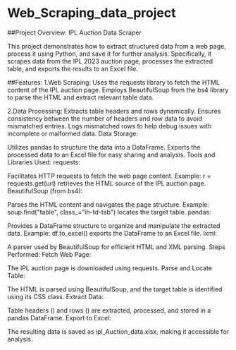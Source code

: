 # Web_Scraping_data_project

##Project Overview: 
IPL Auction Data Scraper

This project demonstrates how to extract structured data from a web page, process it using Python, and save it for further analysis. Specifically, it scrapes data from the IPL 2023 auction page, processes the extracted table, and exports the results to an Excel file.

##Features:
1.Web Scraping:
Uses the requests library to fetch the HTML content of the IPL auction page.
Employs BeautifulSoup from the bs4 library to parse the HTML and extract relevant table data.

2.Data Processing:
Extracts table headers and rows dynamically.
Ensures consistency between the number of headers and row data to avoid mismatched entries.
Logs mismatched rows to help debug issues with incomplete or malformed data.
Data Storage:

Utilizes pandas to structure the data into a DataFrame.
Exports the processed data to an Excel file for easy sharing and analysis.
Tools and Libraries Used:
requests:

Facilitates HTTP requests to fetch the web page content.
Example: r = requests.get(url) retrieves the HTML source of the IPL auction page.
BeautifulSoup (from bs4):

Parses the HTML content and navigates the page structure.
Example: soup.find("table", class_="ih-td-tab") locates the target table.
pandas:

Provides a DataFrame structure to organize and manipulate the extracted data.
Example: df.to_excel() exports the DataFrame to an Excel file.
lxml:

A parser used by BeautifulSoup for efficient HTML and XML parsing.
Steps Performed:
Fetch Web Page:

The IPL auction page is downloaded using requests.
Parse and Locate Table:

The HTML is parsed using BeautifulSoup, and the target table is identified using its CSS class.
Extract Data:

Table headers (<th>) and rows (<tr>) are extracted, processed, and stored in a pandas DataFrame.
Export to Excel:

The resulting data is saved as ipl_Auction_data.xlsx, making it accessible for analysis.
